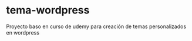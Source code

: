 # tema-wordpress
Proyecto baso en curso de udemy para creación de temas personalizados en wordpress
